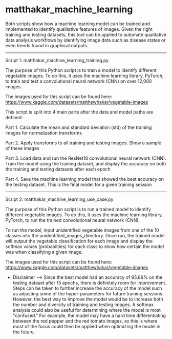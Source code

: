 # matthakar_machine_learning

Both scripts show how a machine learning model can be trained and implemented to identify qualitative features of images. Given the right training and testing datasets, this tool can be applied to automate qualitative data analysis workflows by identifying image data such as disease states or even trends found in graphical outputs.

__________________________________________________________________________________________________________________________________________________________

Script 1: matthakar_machine_learning_training.py

The purpose of this Python script is to train a model to identify different vegetable images. To do this, it uses the machine learning library, PyTorch, to train and test a convolutional neural network (CNN) on over 12,000 images.

The images used for this script can be found here: https://www.kaggle.com/datasets/matthewhakar/vegetable-images

This script is split into 4 main parts after the data and model paths are defined:

Part 1. Calculate the mean and standard deviation (std) of the training images for normalization transforms

Part 2. Apply transforms to all training and testing images. Show a sample of these images

Part 3. Load data and run the ResNet18 convolutional neural network (CNN). Train the model using the training dataset, and display the accuracy on both the training and testing datasets after each epoch

Part 4. Save the machine learning model that showed the best accuracy on the testing dataset. This is the final model for a given training session

__________________________________________________________________________________________________________________________________________________________

Script 2: matthakar_machine_learning_use_case.py

The purpose of this Python script is to run a trained model to identify different vegetable images. To do this, it uses the machine learning library, PyTorch, to run the trained convolutional neural network (CNN).

To run the model, input unidentified vegetable images from one of the 10 classes into the unidentified_images_directory. Once run, the trained model will output the vegetable classification for each image and display the softmax values (probabilties) for each class to show how certain the model was when classifying a given image.

The images used for this script can be found here: https://www.kaggle.com/datasets/matthewhakar/vegetable-images

* Disclaimer --> Since the best model had an accuracy of 95.89% on the testing dataset after 15 epochs, there is definitely room for improvement. Steps can be taken to further increase the accuracy of the model such as adjusting some of the hyper-parameters for future training sessions. However, the best way to improve the model would be to increase both the number and diversity of training and testing images. A softmax analysis could also be useful for determining where the model is most "confused." For example, the model may have a hard time differentiating between the red pepper and the red tomato images, so this is where most of the focus could then be applied when optimizing the model in the future.
